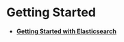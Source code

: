 # Getting Started<a name="css_01_0006"></a>

-   **[Getting Started with Elasticsearch](getting-started-with-elasticsearch.md)**  


